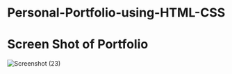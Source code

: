 # Personal-Portfolio-using-HTML-CSS
# Screen Shot of Portfolio
![Screenshot (23)](https://github.com/Harshshu-89/Personal-Portfolio-using-HTML-CSS/assets/133030406/2a3c78ce-63d0-4ed4-b949-bf4c6b067f7d)
